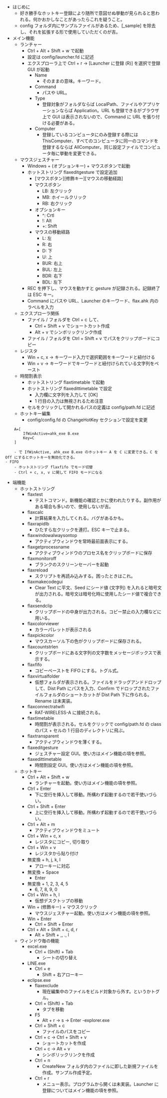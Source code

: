 - はじめに
	- 好き勝手なホットキー登録により随所で意図せぬ挙動が見られると思われる。何かおかしなことがあったらこれを疑うこと。
	- config フォルダ内にサンプルファイルがあるため、[_sample] を除去し、それを拡張する形で使用していただくのが吉。
- メイン機能
	- ランチャー
		- Ctrl + Alt + Shift + w で起動
		- 設定は config/launcher.fd に記述
		- エクスプローラ上で Ctrl + r -> [Launcher に登録 (R)] を選択で登録 GUI が起動
			- Name
				- そのままの意味。キーワード。
			- Command
				- パスや URL。
			- Type
				- 登録対象がフォルダならば LocalPath、ファイルやアプリケーションならば Application。URL も登録できるがブラウザ上で GUI は表示されないので、Command に URL を張り付ける必要がある。
			- Computer
				- 登録しているコンピュータにのみ登録する際には ThisComputer、すべてのコンピュータに同一のコマンドを登録するならば AllComputer。同じ設定ファイルでコンピュータ毎に挙動を変更できる。
	- マウスジェスチャー
		- Windows + (オプションキー) + マウスボタンで起動
		- ホットストリング flaxeditgesture で設定追加
			- [マウスボタン][修飾キー][マウスの移動経路]
			- マウスボタン
				- LB: 左クリック
				- MB: ホイールクリック
				- RB: 右クリック
			- オプションキー
				- ^: Crtl
				- !: Alt
				- +: Shift
			- マウスの移動経路
				- L: 左
				- R: 右
				- D: 下
				- U: 上
				- BUR: 右上
				- BUL: 左上
				- BDR: 右下
				- BDL: 左下
		- REC を押下し、マウスを動かすと gesture が記録される。記録終了は ESC キー。
		- Command にパスや URL、Launcher のキーワード、flax.ahk 内のラベルを入力
	- エクスプローラ関係
		- ファイル / フォルダを Ctrl + c して、
			- Ctrl + Shift + v でショートカット作成
			- Alt + v でシンボリックリンク作成
		- ファイル / フォルダを Ctrl + Shift + v でパスをクリップボードにコピー
	- レジスタ
		- Win + c, x -> キーワード入力で選択範囲をキーワードと紐付ける
		- Win + v -> キーワードでキーワードと紐付けられている文字列をペースト
	- 時間割表示
		- ホットストリング flaxtimetable で起動
		- ホットストリング flaxedittimetable で設定
			- 入力欄に文字列を入力して [OK]
			- 1 行目の入力は無視されるため注意
		- セルをクリックして開かれるパスの定義は config/path.fd に記述
	- ホットキー編集
		- config/config.fd の ChangeHotKey セクションで設定を変更

```
	A=[
		IfWinActive=ahk_exe B.exe
		Key=C
	]
```

		- で IfWinActive, ahk_exe B.exe のホットキー A を C に変更できる。C を Off にするとホットキーを無効化できる。
	- FIFO
		- ホットストリング flaxfifo でモード切替
		- Ctrl + c, x, v に関して FIFO モードになる
- 端機能
	- ホットストリング
		- flaxtest
			- テストコマンド。新機能の確認とかに使われたりする。副作用がある場合も多いので、使用しないが吉。
		- flaxcalc
			- 計算結果を入力してくれる。バグがあるかも。
		- flaxrapidlb
			- ひたすら左クリックを連打。ESC キーで止まる。
		- flaxwindowalwaysontop
			- アクティブウィンドウを常時最前面表示にする。
		- flaxgetprocessname
			- アクティブウィンドウのプロセス名をクリップボードに保存
		- flaxmonitoroff
			- ブランクのスクリーンセーバーを起動
		- flaxreload
			- スクリプトを再読み込みする。困ったときはこれ。
		- flaxmakecodegui
			- Clear Text に平文、Seed にシード値 (文字列) を入れると暗号文が出力される。暗号文は暗号化時に使用したシード値で複合できる。
		- flaxsendclip
			- クリップボードの中身が出力される。コピー禁止の入力欄などに用いる。
		- flaxcolorviewer
			- カラーパレットが表示される
		- flaxpickcolor
			- マウスカーソル下の色がクリップボードに保存される。
		- flaxcountstrlen
			- クリップボードにある文字列の文字数をメッセージボックスで表示する。
		- flaxfifo
			- コピーペーストを FIFO にする。トグル式。
		- flaxvirtualfolder
			- 仮想フォルダが表示される。ファイルをドラッグアンドドロップして、Dist Path にパスを入力、Confirm でドロップされたファイルフォルダのショートカットが Dist Path 下に作られる。Rename は未実装。
		- flaxconnectratwifi
			- RAT-WIRELESS-A に接続される。
		- flaxtimetable
			- 時間割が表示される。セルをクリックで config/path.fd の class のパス + セルの 1 行目のディレクトリに飛ぶ。
		- flaxtransparent
			- アクティブウィンドウを薄くする。
		- flaxeditgesture
			- ジェスチャー設定 GUI。使い方はメイン機能の項を参照。
		- flaxedittimetable
			- 時間割設定 GUI。使い方はメイン機能の項を参照。
	- ホットキー
		- Ctrl + Alt + Shift + w
			- ランチャーを起動。使い方はメイン機能の項を参照。
		- Ctrl + Enter
			- 下に空行を挿入して移動。所構わず起動するので若干使いづらい。
		- Ctrl + Shift + Enter
			- 上に空行を挿入して移動。所構わず起動するので若干使いづらい。
		- Ctrl + Alt + m
			- アクティブウィンドウをミュート
		- Ctrl + Win + c, x
			- レジスタにコピー, 切り取り
		- Ctrl + Win + v
			- レジスタから貼り付け
		- 無変換 + h, j, k, l
			- アローキーに対応
		- 無変換 + Space
			- Enter
		- 無変換 + 1, 2, 3, 4, 5
			- 6, 7, 8, 9, 0
		- Ctrl + Win + h, l
			- 仮想デスクトップの移動
		- Win + (修飾キー) + マウスクリック
			- マウスジェスチャー起動。使い方はメイン機能の項を参照。
		- Win + Enter
			- Ctrl + Shift + Enter
		- Ctrl + Alt + Shift + c, d, r
			- Alt + Shift + ,, ., l
	- ウィンドウ毎の機能
		- excel.exe
			- Ctrl + (Shift) + Tab
				- シートの切り替え
		- LINE.exe
			- Ctrl + e
				- Shift + 右アローキー
		- eclipse.exe
			- flaxexclude
				- 現在編集中のファイルをビルド対象から外す。というかトグル。
			- Ctrl + (Shift) + Tab
				- タブを移動
			- F5
				- Alt + r -> s -> Enter
		-explorer.exe
			- Ctrl + Shift + c
				- ファイルのパスをコピー
			- Ctrl + c -> Ctrl + Shift + v
				- ショートカットを作成
			- Ctrl + c -> Alt + v
				- シンボリックリンクを作成
			- Ctrl + n
				- CreateNew フォルダ内のファイルに即した新規ファイルを作成。サンプル作成予定。
			- Ctrl + r
				- メニュー表示。プログラムから開くは未実装。Launcher に登録についてはメイン機能の項を参照。
